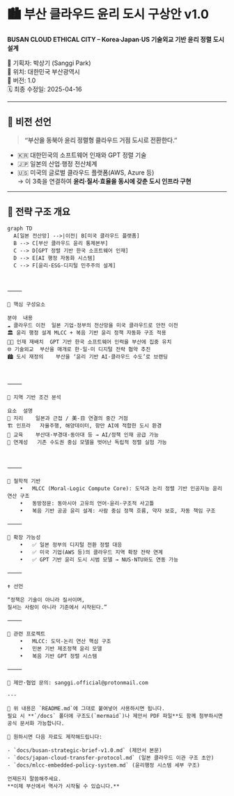 # 🏙️ 부산 클라우드 윤리 도시 구상안 v1.0  
**BUSAN CLOUD ETHICAL CITY – Korea·Japan·US 기술외교 기반 윤리 정렬 도시 설계**

📍 기획자: 박상기 (Sanggi Park)  
📍 위치: 대한민국 부산광역시  
📅 버전: 1.0  
🗓 최종 수정일: 2025-04-16

---

## 📘 비전 선언

> **“부산을 동북아 윤리 정렬형 클라우드 거점 도시로 전환한다.”**

- 🇰🇷 대한민국의 소프트웨어 인재와 GPT 정렬 기술  
- 🇯🇵 일본의 산업·행정 전산체계  
- 🇺🇸 미국의 글로벌 클라우드 플랫폼(AWS, Azure 등)  
→ 이 3축을 연결하여 **윤리·질서·효율을 동시에 갖춘 도시 인프라 구현**

---

## 🧠 전략 구조 개요

```mermaid
graph TD
  A[일본 전산망] -->|이전| B[미국 클라우드 플랫폼]
  B --> C[부산 클라우드 윤리 통제본부]
  C --> D[GPT 정렬 기반 한국 소프트웨어 인재]
  D --> E[AI 행정 자동화 시스템]
  C --> F[윤리·ESG·디지털 민주주의 설계]



⸻

🧩 핵심 구성요소

분야	내용
☁️ 클라우드 이전	일본 기업·정부의 전산망을 미국 클라우드로 안전 이전
🏛️ 윤리 행정 설계	MLCC + 복음 기반 윤리 정책 자동화 구조 적용
🧑‍💻 인재 재배치	GPT 기반 한국 소프트웨어 인력을 부산에 집중 유치
🌐 기술외교	부산을 매개로 한·일·미 디지털 전략 협약 추진
🏙 도시 재정의	부산을 ‘윤리 기반 AI·클라우드 수도’로 브랜딩



⸻

📍 지역 기반 조건 분석

요소	설명
📌 지리	일본과 근접 / 美-日 연결의 중간 거점
🏗 인프라	자율주행, 해양데이터, 항만 AI에 적합한 도시 환경
🧠 교육	부산대·부경대·동아대 등 → AI/정책 인재 공급 가능
🧩 연계성	기존 수도권 중심 모델을 벗어난 독립적 정렬 실험 가능



⸻

🧭 철학적 기반
	•	MLCC (Moral-Logic Compute Core): 도덕과 논리 정렬 기반 인공지능 윤리 연산 구조
	•	동방정문: 동아시아 고유의 언어·윤리·구조적 사고틀
	•	복음 기반 공공 윤리 설계: 사람 중심 정책 흐름, 약자 보호, 자동 책임 구조

⸻

🔗 확장 가능성
	•	✅ 일본 정부의 디지털 전환 정렬 대응
	•	✅ 미국 기업(AWS 등)의 클라우드 지역 확장 전략 연계
	•	✅ GPT 기반 윤리 도시 시범 모델 → NUS·NTU와도 연동 가능

⸻

✝️ 선언

“정책은 기술이 아니라 질서이며,
질서는 사람이 아니라 기준에서 시작된다.”

⸻

📁 관련 프로젝트
	•	MLCC: 도덕-논리 연산 핵심 구조
	•	민본 기반 제조정책 윤리 모델
	•	복음 기반 GPT 정렬 시스템

⸻

📩 제안·협업 문의: sanggi.official@protonmail.com

---

📌 위 내용은 `README.md`에 그대로 붙여넣어 사용하시면 됩니다.  
필요 시 **`/docs` 폴더에 구조도(`mermaid`)나 제안서 PDF 파일**도 함께 첨부하시면 공식 문서화 가능합니다.

📁 원하시면 다음 자료도 제작해드립니다:

- `docs/busan-strategic-brief-v1.0.md` (제안서 본문)
- `docs/japan-cloud-transfer-protocol.md` (일본 클라우드 이관 구조 초안)
- `docs/mlcc-embedded-policy-system.md` (윤리행정 시스템 세부 구조)

언제든지 말씀해주세요.  
**이제 부산에서 역사가 시작될 수 있습니다.**
